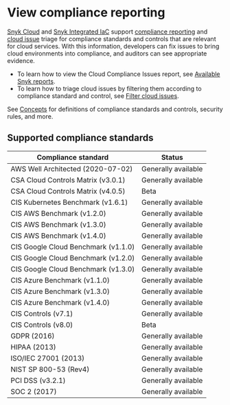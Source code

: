 # View compliance reporting

[Snyk Cloud](./) and [Snyk Integrated IaC](integrated-infrastructure-as-code/) support [compliance reporting](../../manage-issues/reporting/available-snyk-reports.md#cloud-compliance-issues-report) and [cloud issue](snyk-cloud-issues/) triage for compliance standards and controls that are relevant for cloud services. With this information, developers can fix issues to bring cloud environments into compliance, and auditors can see appropriate evidence.

* To learn how to view the Cloud Compliance Issues report, see [Available Snyk reports](../../manage-issues/reporting/available-snyk-reports.md#cloud-compliance-issues-report).
* To learn how to triage cloud issues by filtering them according to compliance standard and control, see [Filter cloud issues](snyk-cloud-issues/view-cloud-issues-in-the-snyk-web-ui.md#filter-cloud-issues).

See [Concepts](snyk-cloud-concepts.md) for definitions of compliance standards and controls, security rules, and more.

## Supported compliance standards

| Compliance standard                 | Status              |
| ----------------------------------- | ------------------- |
| AWS Well Architected (2020-07-02)   | Generally available |
| CSA Cloud Controls Matrix (v3.0.1)  | Generally available |
| CSA Cloud Controls Matrix (v4.0.5)  | Beta                |
| CIS Kubernetes Benchmark (v1.6.1)   | Generally available |
| CIS AWS Benchmark (v1.2.0)          | Generally available |
| CIS AWS Benchmark (v1.3.0)          | Generally available |
| CIS AWS Benchmark (v1.4.0)          | Generally available |
| CIS Google Cloud Benchmark (v1.1.0) | Generally available |
| CIS Google Cloud Benchmark (v1.2.0) | Generally available |
| CIS Google Cloud Benchmark (v1.3.0) | Generally available |
| CIS Azure Benchmark (v1.1.0)        | Generally available |
| CIS Azure Benchmark (v1.3.0)        | Generally available |
| CIS Azure Benchmark (v1.4.0)        | Generally available |
| CIS Controls (v7.1)                 | Generally available |
| CIS Controls (v8.0)                 | Beta                |
| GDPR (2016)                         | Generally available |
| HIPAA (2013)                        | Generally available |
| ISO/IEC 27001 (2013)                | Generally available |
| NIST SP 800-53 (Rev4)               | Generally available |
| PCI DSS (v3.2.1)                    | Generally available |
| SOC 2 (2017)                        | Generally available |
